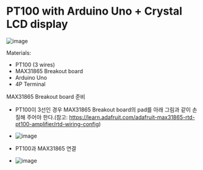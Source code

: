 # PT100 with Arduino Uno + Crystal LCD display
![image](https://user-images.githubusercontent.com/24539773/162709114-87cdc1f8-29d6-45d7-90c8-25de2d235140.png)



Materials:
- PT100 (3 wires)
- MAX31865 Breakout board
- Arduino Uno
- 4P Terminal

MAX31865 Breakout board 준비
- PT100이 3선인 경우 MAX31865 Breakout board의 pad를 아래 그림과 같이 손질해 주어야 한다.(참고: https://learn.adafruit.com/adafruit-max31865-rtd-pt100-amplifier/rtd-wiring-config)

- ![image](https://user-images.githubusercontent.com/24539773/162712221-c9c77fe9-8617-4b42-b807-5cde3b6e78ba.png)
- PT100과 MAX31865 연결
- ![image](https://user-images.githubusercontent.com/24539773/162712590-33eadd3b-55d5-47b4-8a53-2e86352ed8c3.png)

